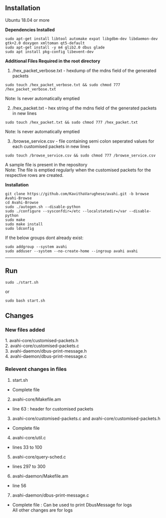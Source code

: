 <h2> Installation </h2>

Ubuntu 18.04 or more

<strong> Dependencies Installed </strong> <br>
```
sudo apt-get install libtool automake expat libgdbm-dev libdaemon-dev gtk+2.0 doxygen xmltoman qt5-default
sudo apt-get install -y m4 glib2.0 dbus glade
sudo apt install pkg-config libevent-dev
```

<strong> Additional Files Required in the root directory </strong> <br>
1. /hex_packet_verbose.txt - hexdump of the mdns field of the generated packets <br>
```
sudo touch /hex_packet_verbose.txt && sudo chmod 777 /hex_packet_verbose.txt
```
Note: Is never automatically emptied <br>

2. /hex_packet.txt - hex string of the mdns field of the generated packets in new lines <br>
```
sudo touch /hex_packet.txt && sudo chmod 777 /hex_packet.txt
```
Note: Is never automatically emptied <br>

3. /browse_service.csv - file containing semi colon seperated values for each customised packets in new lines <br>
```
sudo touch /browse_service.csv && sudo chmod 777 /browse_service.csv
```
A sample file is present in the repository <br>
Note: The file is emptied regularly when the customised packets for the respective rows are created.

<strong> Installation </strong> <br>
```
git clone https://github.com/KavithaVarughese/avahi.git -b browse Avahi-Browse
cd Avahi-Browse
sudo ./autogen.sh --disable-python
sudo ./configure --sysconfdir=/etc --localstatedir=/var --disable-python
sudo make
sudo make install
sudo ldconfig
```
If the below groups dont already exist: <br>
```
sudo addgroup --system avahi
sudo adduser --system --no-create-home --ingroup avahi avahi
```

<hr>

## Run
```
sudo ./start.sh
```
or <br>
```
sudo bash start.sh
```

<h2> Changes </h2>

<h3> New files added </h3>
1. avahi-core/customised-packets.h<br>
2. avahi-core/customised-packets.c<br>
3. avahi-daemon/dbus-print-message.h<br>
4. avahi-daemon/dbus-print-message.c<br>

<h3> Relevent changes in files </h3>

1. start.sh
  - Complete file
2. avahi-core/Makefile.am
- line 63 : header for customised packets
3. avahi-core/customised-packets.c and avahi-core/customised-packets.h
- Complete file
4. avahi-core/util.c
- lines 33 to 100
5. avahi-core/query-sched.c
- lines 297 to 300
6. avahi-daemon/Makefile.am
- line 56
7. avahi-daemon/dbus-print-message.c
- Complete file : Can be used to print DbusMessage for logs<br>
All other changes are for logs

